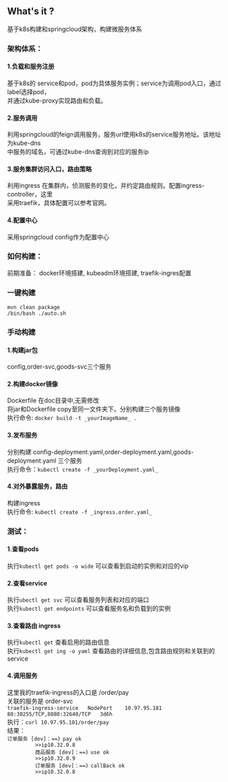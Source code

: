 <h2> What's it ?</h2>
基于k8s构建和springcloud架构，构建微服务体系
<h3>架构体系：</h3>
<h4>1.负载和服务注册</h4>
  基于k8s的 service和pod，pod为具体服务实例；service为调用pod入口，通过label选择pod，</br>
并通过kube-proxy实现路由和负载。
<h4>2.服务调用</h4>
  利用springcloud的feign调用服务，服务url使用k8s的service服务地址。该地址为kube-dns</br>
中服务的域名，可通过kube-dns查询到对应的服务ip
<h4>3.服务集群访问入口，路由策略</h4>
  利用ingress 在集群内，侦测服务的变化，并约定路由规则。配置ingress-controller，这里</br>
采用traefik，具体配置可以参考官网。
<h4>4.配置中心</h4>
  采用springcloud config作为配置中心
<h3>如何构建：</h3>
前期准备：
  docker环境搭建,   
  kubeadm环境搭建,   
  traefik-ingres配置   
<h3>一键构建</h3>
  <code>mvn clean package</code></br>
  <code>/bin/bash ./auto.sh</code>
<h3>手动构建</h3>
<h4>1.构建jar包</h4>
  config,order-svc,goods-svc三个服务</br>
<h4>2.构建docker镜像</h4>
  Dockerfile 在doc目录中,无需修改</br>
  将jar和Dockerfile copy至同一文件夹下。分别构建三个服务镜像</br>
  执行命令: <code>docker build -t _yourImageName_ .</code>
<h4>3.发布服务</h4>
  分别构建 config-deployment.yaml,order-deployment.yaml,goods-deployment.yaml 三个服务</br>
  执行命令：<code>kubectl create -f _yourDeployment.yaml_</code>
<h4>4.对外暴露服务，路由</h4>
  构建ingress </br>
  执行命令: <code>kubectl create -f _ingress.order.yaml_</code>
<h3>测试：</h3>
<h4>1.查看pods</h4>
执行<code>kubectl get pods -o wide</code>
可以查看到启动的实例和对应的vip
<h4>2.查看service</h4>
执行<code>ubectl get svc</code>
可以查看服务列表和对应的端口</br>
执行<code>kubectl get endpoints</code>
可以查看服务名和负载到的实例
<h4>3.查看路由 ingress</h4>
执行<code>kubectl get</code>
查看启用的路由信息</br>
执行<code>kubectl get ing -o yaml</code>
查看路由的详细信息,包含路由规则和关联到的service

<h4>4.调用服务</h4>
这里我的traefik-ingress的入口是 /order/pay</br>
关联的服务是 order-svc</br>
<code>traefik-ingress-service   NodePort    10.97.95.181    <none>        80:30255/TCP,8080:32640/TCP   3d6h</code></br>
执行：<code>curl 10.97.95.181/order/pay</code></br>
结果：</br><code>订单服务 [dev]：==》pay ok
         >>ip10.32.0.8
         商品服务 [dev]：==》use ok
         >>ip10.32.0.9
         订单服务 [dev]：==》callBack ok
         >>ip10.32.0.8</code></br>
    

